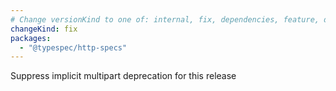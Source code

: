 ```yaml
---
# Change versionKind to one of: internal, fix, dependencies, feature, deprecation, breaking
changeKind: fix
packages:
  - "@typespec/http-specs"
---
```


Suppress implicit multipart deprecation for this release
